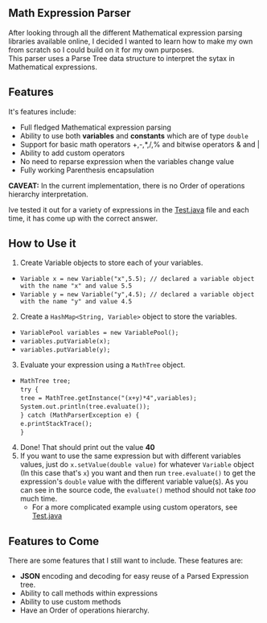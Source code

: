 Math Expression Parser
------------------------------------------------------------------------------------------------------------

After looking through all the different Mathematical expression parsing libraries available online, I decided I wanted to learn how to make my own from scratch so I could build on it for my own purposes.  
This parser uses a Parse Tree data structure to interpret the sytax in Mathematical expressions.

Features
------------------------------------------------------------------------------------------------------------

It's features include:
- Full fledged Mathematical expression parsing
- Ability to use both **variables** and **constants** which are of type `double`  
- Support for basic math operators +,-,*,/,% and bitwise operators & and |  
- Ability to add custom operators
- No need to reparse expression when the variables change value
- Fully working Parenthesis encapsulation

**CAVEAT:** In the current implementation, there is no Order of operations hierarchy interpretation.

Ive tested it out for a variety of expressions in the [Test.java](https://github.com/sourabhdesai/MathExpressionParser/blob/master/src/com/desai/equationparser/Test.java) file and each time, it has come up with the correct answer.  

How to Use it
------------------------------------------------------------------------------------------------------------
1. Create Variable objects to store each of your variables.
  - `Variable x = new Variable("x",5.5); // declared a variable object with the name "x" and value 5.5`
  - `Variable y = new Variable("y",4.5); // declared a variable object with the name "y" and value 4.5`
2. Create a `HashMap<String, Variable>` object to store the variables.
  - `VariablePool variables = new VariablePool();`
  - `variables.putVariable(x);`
  - `variables.putVariable(y);`
3. Evaluate your expression using a `MathTree` object.
  - `MathTree tree;`  
		`try {`  
			`tree = MathTree.getInstance("(x+y)*4",variables);`  
			`System.out.println(tree.evaluate());`  
		`} catch (MathParserException e) {`  
			`e.printStackTrace();`  
		`}`  
4. Done! That should print out the value **40**  
5. If you want to use the same expression but with different variables values, just do `x.setValue(double value)` for whatever `Variable` object (In this case that's `x`) you want and then run `tree.evaluate()` to get the expression's `double` value with the different variable value(s). As you can see in the source code, the `evaluate()` method should not take *too* much time.
	- For a more complicated example using custom operators, see [Test.java](https://github.com/sourabhdesai/MathExpressionParser/blob/master/src/com/desai/equationparser/Test.java)  

Features to Come
------------------------------------------------------------------------------------------------------------

There are some features that I still want to include. These features are:  
- **JSON** encoding and decoding for easy reuse of a Parsed Expression tree.
- Ability to call methods within expressions
- Ability to use custom methods  
- Have an Order of operations hierarchy.


